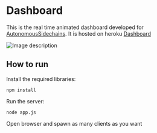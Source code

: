 # Dashboard

This is the real time animated dashboard developed for [AutonomousSidechains](https://github.com/abhishekvispute/AutonomousSidechains).
It is hosted on heroku [Dashboard](https://bkdashboard.herokuapp.com/)

![Image description](https://drive.google.com/file/d/1HbMYoide0q8EbmYizw2I1LYGsDQyDcBQ/view)
## How to run

Install the required libraries:
  
    npm install
   
Run the server:

    node app.js


Open browser and spawn as many clients as you want 

   

